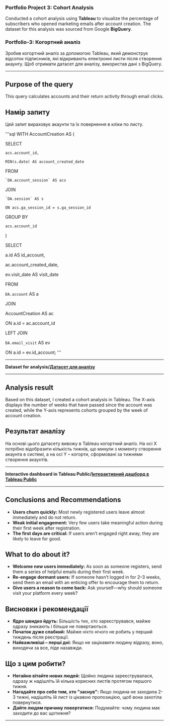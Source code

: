 
###  Portfolio Project 3: Cohort Analysis
Conducted a cohort analysis using **Tableau** to visualize the percentage of subscribers who opened marketing emails after account creation. The dataset for this analysis was sourced from Google **BigQuery**.

### Portfolio-3: Когортний аналіз
Зробив когортний аналіз за допомогою Tableau, який демонструє відсоток підписників, які відкривають електронні листи після створення акаунту. Щоб отримати датасет для аналізу, використав дані з BigQuery.

---

## Purpose of the query
This query calculates accounts and their return activity through email clicks.

## Намір запиту
Цей запит вираховує акаунти та їх повернення в кліки по листу.

'''sql
WITH AccountCreation AS (

  SELECT
  
    acs.account_id,
    
    MIN(s.date) AS account_created_date
    
  FROM
  
    `DA.account_session` AS acs
    
  JOIN
  
    `DA.session` AS s
    
    ON acs.ga_session_id = s.ga_session_id
    
  GROUP BY
  
    acs.account_id
    
)

SELECT

  a.id AS id_account,
  
  ac.account_created_date,
  
  ev.visit_date AS visit_date
  
FROM

  `DA.account` AS a
  
JOIN

  AccountCreation AS ac
  
  ON a.id = ac.account_id
  
LEFT JOIN

  `DA.email_visit` AS ev
  
  ON a.id = ev.id_account;
'''

---

**Dataset for analysis/[Датасет для аналізу](https://drive.google.com/file/d/1MnecUS4FoGDREN37fd_FCZJkIZ6G66FA/view?usp=sharing)**

---

## Analysis result
Based on this dataset, I created a cohort analysis in Tableau. The X-axis displays the number of weeks that have passed since the account was created, while the Y-axis represents cohorts grouped by the week of account creation.

## Результат аналізу
На основі цього датасету вивожу в Tableau когортний аналіз. На осі Х потрібно відобразити кількість тижнів, що минули з моменту створення акаунта в системі, а на осі Y – когорти, сформовані за тижнями створення акаунтів.

---

**Interactive dashboard in Tableau Public/[Інтерактивний дашборд в Tableau Public](https://public.tableau.com/app/profile/oleksandr.oleksandr7187/viz/_17518209021980/sheet1)**

---

## Conclusions and Recommendations
* **Users churn quickly:** Most newly registered users leave almost immediately and do not return.
* **Weak initial engagement:** Very few users take meaningful action during their first week after registration.
* **The first days are critical:** If users aren’t engaged right away, they are likely to leave for good.

## What to do about it?
* **Welcome new users immediately:** As soon as someone registers, send them a series of helpful emails during their first week.
* **Re-engage dormant users:** If someone hasn’t logged in for 2–3 weeks, send them an email with an enticing offer to encourage them to return.
* **Give users a reason to come back:** Ask yourself—why should someone visit your platform every week?


## Висновки і рекомендації
* **Ядро швидко йдуть:** Більшість тих, хто зареєструвався, майже одразу зникають і більше не повертаються.
* **Початок дуже слабкий:** Майже ніхто нічого не робить у перший тиждень після реєстрації.
* **Найважливіші – перші дні:** Якщо не зацікавити людину відразу, воно, виходячи за все, піде назавжди.

## Що з цим робити?

* **Негайно вітайте нових людей:** Щойно людина зареєструвалася, одразу ж надішліть їй кілька корисних листів протягом першого тижня.
* **Нагадайте про себе тим, хто "заснув":** Якщо людина не заходила 2-3 тижні, надішліть їй лист із цікавою пропозицією, щоб вона захотіла повернутися.
* **Дайте людям причину повертатися:** Подумайте: чому людина має заходити до вас щотижня?

---
